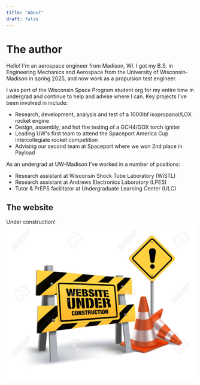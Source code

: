 ```yaml
---
title: "About"
draft: false
---
```


# The author
Hello! I'm an aerospace engineer from Madison, WI. I got my B.S. in Engineering Mechanics and Aerospace from the University of Wisconsin-Madison in spring 2025, and now work as a propulsion test engineer.

I was part of the Wisconsin Space Program student org for my entire time in undergrad and continue to help and advise where I can. Key projects I've been involved in include:
- Research, development, analysis and test of a 1000lbf isopropanol/LOX rocket engine  
- Design, assembly, and hot fire testing of a GCH4/GOX torch igniter  
- Leading UW's first team to attend the Spaceport America Cup intercollegiate rocket competition  
- Advising our second team at Spaceport where we won 2nd place in Payload  
  
As an undergrad at UW-Madison I've worked in a number of positions:  
- Research assistant at Wisconsin Shock Tube Laboratory (WiSTL)  
- Research assistant at Andrews Electronics Laboratory (LPES)  
- Tutor & PrEPS facilitator at Undergraduate Learning Center (ULC)

## The website
Under construction!
![construction](36125552-website-under-construction-sign-in-white-background-3d-mesh-vector-illustration.jpg)